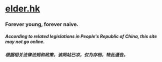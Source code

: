 # [elder.hk](https://elder.hk)
### Forever young, forever naive.
##### According to related legislations in People's Republic of China, this site may not go online.
##### 根据相关法律法规和政策，该网站已凉，仅为存档，特此通告。

